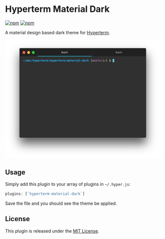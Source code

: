 # Hyperterm Material Dark

[![npm](https://img.shields.io/npm/v/hyperterm-material-dark.svg?maxAge=2592000)]() [![npm](https://img.shields.io/npm/dt/hyperterm-material-dark.svg?maxAge=2592000)]()

A material design based dark theme for [Hyperterm](https://hyperterm.org/).

![Hyperterm Material Dark](./images/hyperterm-material-dark.png)

## Usage

Simply add this plugin to your array of plugins in `~/.hyper.js`:

```javascript
plugins: [`hyperterm-material-dark`]
```

Save the file and you should see the theme be applied.

## License

This plugin is released under the [MIT License](./LICENSE).
